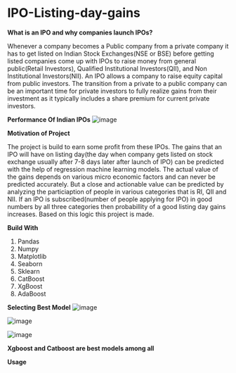 # IPO-Listing-day-gains

**What is an IPO and why companies launch IPOs?**

Whenever a company becomes a Public company from a private company it has to get listed on Indian Stock Exchanges(NSE or BSE) before getting listed companies come up with IPOs to raise money from general public(Retail Investors), Qualified Institutional Investors(QII), and Non Institutional Investors(NII). An IPO allows a company to raise equity capital from public investors. The transition from a private to a public company can be an important time for private investors to fully realize gains from their investment as it typically includes a share premium for current private investors.

**Performance Of Indian IPOs**
![image](https://user-images.githubusercontent.com/88246010/222199594-76508b2a-fae0-4ac6-a886-a32512e8aab9.png)


**Motivation of Project**

The project is build to earn some profit from these IPOs. The gains that an IPO will have on listing day(the day when company gets listed on stock exchange usually after 7-8 days later after launch of IPO) can be predicted with the help of regression machine learning models. The actual value of the gains depends on various micro economic factors and can never be predicted accurately. But a close and actionable value can be predicted by analyzing the particiaption of people in various categories that is RI, QII and NII. If an IPO is subscribed(number of people applying for IPO) in good numbers by all three categories then probabillity of a good listing day gains increases. Based on this logic this project is made.

**Build With**
1. Pandas
2. Numpy
3. Matplotlib
4. Seaborn
5. Sklearn
6. CatBoost
7. XgBoost
8. AdaBoost

**Selecting Best Model**
![image](https://user-images.githubusercontent.com/88246010/222204973-c70c4be7-21c6-41d0-82e1-aeb11455862b.png)

![image](https://user-images.githubusercontent.com/88246010/222205655-15481457-81ef-48af-97fa-9be5dc7094ec.png)

![image](https://user-images.githubusercontent.com/88246010/222205334-2d8727ed-e53f-484b-93ad-341bb8d27c01.png)


**Xgboost and Catboost are best models among all**

**Usage**

